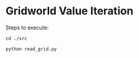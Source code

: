 # Gridworld Value Iteration

Steps to execute:

```(bash)
cd ./src
```

```(bash)
python read_grid.py
``` 